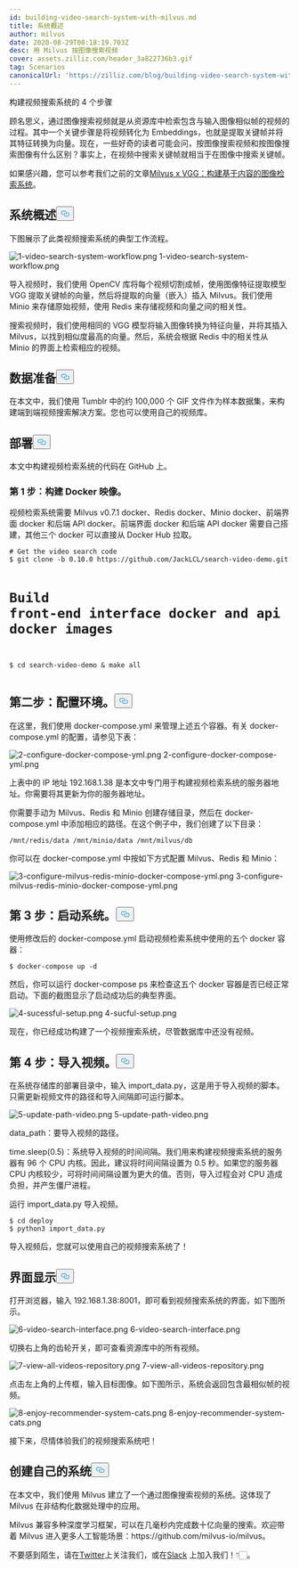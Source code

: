 ```yaml
---
id: building-video-search-system-with-milvus.md
title: 系统概述
author: milvus
date: 2020-08-29T00:18:19.703Z
desc: 用 Milvus 按图像搜索视频
cover: assets.zilliz.com/header_3a822736b3.gif
tag: Scenarios
canonicalUrl: 'https://zilliz.com/blog/building-video-search-system-with-milvus'
---
```

<custom-h1>构建视频搜索系统的 4 个步骤</custom-h1><p>顾名思义，通过图像搜索视频就是从资源库中检索包含与输入图像相似帧的视频的过程。其中一个关键步骤是将视频转化为 Embeddings，也就是提取关键帧并将其特征转换为向量。现在，一些好奇的读者可能会问，按图像搜索视频和按图像搜索图像有什么区别？事实上，在视频中搜索关键帧就相当于在图像中搜索关键帧。</p>
<p>如果感兴趣，您可以参考我们之前的文章<a href="https://medium.com/unstructured-data-service/milvus-application-1-building-a-reverse-image-search-system-based-on-milvus-and-vgg-aed4788dd1ea">Milvus x VGG：构建基于内容的图像检索系统</a>。</p>
<h2 id="System-overview" class="common-anchor-header">系统概述<button data-href="#System-overview" class="anchor-icon" translate="no">
      <svg translate="no"
        aria-hidden="true"
        focusable="false"
        height="20"
        version="1.1"
        viewBox="0 0 16 16"
        width="16"
      >
        <path
          fill="#0092E4"
          fill-rule="evenodd"
          d="M4 9h1v1H4c-1.5 0-3-1.69-3-3.5S2.55 3 4 3h4c1.45 0 3 1.69 3 3.5 0 1.41-.91 2.72-2 3.25V8.59c.58-.45 1-1.27 1-2.09C10 5.22 8.98 4 8 4H4c-.98 0-2 1.22-2 2.5S3 9 4 9zm9-3h-1v1h1c1 0 2 1.22 2 2.5S13.98 12 13 12H9c-.98 0-2-1.22-2-2.5 0-.83.42-1.64 1-2.09V6.25c-1.09.53-2 1.84-2 3.25C6 11.31 7.55 13 9 13h4c1.45 0 3-1.69 3-3.5S14.5 6 13 6z"
        ></path>
      </svg>
    </button></h2><p>下图展示了此类视频搜索系统的典型工作流程。</p>
<p>
  
   <span class="img-wrapper"> <img translate="no" src="https://assets.zilliz.com/1_video_search_system_workflow_c68d658b93.png" alt="1-video-search-system-workflow.png" class="doc-image" id="1-video-search-system-workflow.png" />
   </span> <span class="img-wrapper"> <span>1-video-search-system-workflow.png</span> </span></p>
<p>导入视频时，我们使用 OpenCV 库将每个视频切割成帧，使用图像特征提取模型 VGG 提取关键帧的向量，然后将提取的向量（嵌入）插入 Milvus。我们使用 Minio 来存储原始视频，使用 Redis 来存储视频和向量之间的相关性。</p>
<p>搜索视频时，我们使用相同的 VGG 模型将输入图像转换为特征向量，并将其插入 Milvus，以找到相似度最高的向量。然后，系统会根据 Redis 中的相关性从 Minio 的界面上检索相应的视频。</p>
<h2 id="Data-preparation" class="common-anchor-header">数据准备<button data-href="#Data-preparation" class="anchor-icon" translate="no">
      <svg translate="no"
        aria-hidden="true"
        focusable="false"
        height="20"
        version="1.1"
        viewBox="0 0 16 16"
        width="16"
      >
        <path
          fill="#0092E4"
          fill-rule="evenodd"
          d="M4 9h1v1H4c-1.5 0-3-1.69-3-3.5S2.55 3 4 3h4c1.45 0 3 1.69 3 3.5 0 1.41-.91 2.72-2 3.25V8.59c.58-.45 1-1.27 1-2.09C10 5.22 8.98 4 8 4H4c-.98 0-2 1.22-2 2.5S3 9 4 9zm9-3h-1v1h1c1 0 2 1.22 2 2.5S13.98 12 13 12H9c-.98 0-2-1.22-2-2.5 0-.83.42-1.64 1-2.09V6.25c-1.09.53-2 1.84-2 3.25C6 11.31 7.55 13 9 13h4c1.45 0 3-1.69 3-3.5S14.5 6 13 6z"
        ></path>
      </svg>
    </button></h2><p>在本文中，我们使用 Tumblr 中的约 100,000 个 GIF 文件作为样本数据集，来构建端到端视频搜索解决方案。您也可以使用自己的视频库。</p>
<h2 id="Deployment" class="common-anchor-header">部署<button data-href="#Deployment" class="anchor-icon" translate="no">
      <svg translate="no"
        aria-hidden="true"
        focusable="false"
        height="20"
        version="1.1"
        viewBox="0 0 16 16"
        width="16"
      >
        <path
          fill="#0092E4"
          fill-rule="evenodd"
          d="M4 9h1v1H4c-1.5 0-3-1.69-3-3.5S2.55 3 4 3h4c1.45 0 3 1.69 3 3.5 0 1.41-.91 2.72-2 3.25V8.59c.58-.45 1-1.27 1-2.09C10 5.22 8.98 4 8 4H4c-.98 0-2 1.22-2 2.5S3 9 4 9zm9-3h-1v1h1c1 0 2 1.22 2 2.5S13.98 12 13 12H9c-.98 0-2-1.22-2-2.5 0-.83.42-1.64 1-2.09V6.25c-1.09.53-2 1.84-2 3.25C6 11.31 7.55 13 9 13h4c1.45 0 3-1.69 3-3.5S14.5 6 13 6z"
        ></path>
      </svg>
    </button></h2><p>本文中构建视频检索系统的代码在 GitHub 上。</p>
<h3 id="Step-1-Build-Docker-images" class="common-anchor-header">第 1 步：构建 Docker 映像。</h3><p>视频检索系统需要 Milvus v0.7.1 docker、Redis docker、Minio docker、前端界面 docker 和后端 API docker。前端界面 docker 和后端 API docker 需要自己搭建，其他三个 docker 可以直接从 Docker Hub 拉取。</p>
<pre><code translate="no"># Get the video search code
$ git clone -b 0.10.0 https://github.com/JackLCL/search-video-demo.git

# Build front-end interface docker and api docker images
$ cd search-video-demo &amp; make all
</code></pre>
<h2 id="Step-2-Configure-the-environment" class="common-anchor-header">第二步：配置环境。<button data-href="#Step-2-Configure-the-environment" class="anchor-icon" translate="no">
      <svg translate="no"
        aria-hidden="true"
        focusable="false"
        height="20"
        version="1.1"
        viewBox="0 0 16 16"
        width="16"
      >
        <path
          fill="#0092E4"
          fill-rule="evenodd"
          d="M4 9h1v1H4c-1.5 0-3-1.69-3-3.5S2.55 3 4 3h4c1.45 0 3 1.69 3 3.5 0 1.41-.91 2.72-2 3.25V8.59c.58-.45 1-1.27 1-2.09C10 5.22 8.98 4 8 4H4c-.98 0-2 1.22-2 2.5S3 9 4 9zm9-3h-1v1h1c1 0 2 1.22 2 2.5S13.98 12 13 12H9c-.98 0-2-1.22-2-2.5 0-.83.42-1.64 1-2.09V6.25c-1.09.53-2 1.84-2 3.25C6 11.31 7.55 13 9 13h4c1.45 0 3-1.69 3-3.5S14.5 6 13 6z"
        ></path>
      </svg>
    </button></h2><p>在这里，我们使用 docker-compose.yml 来管理上述五个容器。有关 docker-compose.yml 的配置，请参见下表：</p>
<p>
  
   <span class="img-wrapper"> <img translate="no" src="https://assets.zilliz.com/2_configure_docker_compose_yml_a33329e5e9.png" alt="2-configure-docker-compose-yml.png" class="doc-image" id="2-configure-docker-compose-yml.png" />
   </span> <span class="img-wrapper"> <span>2-configure-docker-compose-yml.png</span> </span></p>
<p>上表中的 IP 地址 192.168.1.38 是本文中专门用于构建视频检索系统的服务器地址。你需要将其更新为你的服务器地址。</p>
<p>你需要手动为 Milvus、Redis 和 Minio 创建存储目录，然后在 docker-compose.yml 中添加相应的路径。在这个例子中，我们创建了以下目录：</p>
<pre><code translate="no">/mnt/redis/data /mnt/minio/data /mnt/milvus/db
</code></pre>
<p>你可以在 docker-compose.yml 中按如下方式配置 Milvus、Redis 和 Minio：</p>
<p>
  
   <span class="img-wrapper"> <img translate="no" src="https://assets.zilliz.com/3_configure_milvus_redis_minio_docker_compose_yml_4a8104d53e.png" alt="3-configure-milvus-redis-minio-docker-compose-yml.png" class="doc-image" id="3-configure-milvus-redis-minio-docker-compose-yml.png" />
   </span> <span class="img-wrapper"> <span>3-configure-milvus-redis-minio-docker-compose-yml.png</span> </span></p>
<h2 id="Step-3-Start-the-system" class="common-anchor-header">第 3 步：启动系统。<button data-href="#Step-3-Start-the-system" class="anchor-icon" translate="no">
      <svg translate="no"
        aria-hidden="true"
        focusable="false"
        height="20"
        version="1.1"
        viewBox="0 0 16 16"
        width="16"
      >
        <path
          fill="#0092E4"
          fill-rule="evenodd"
          d="M4 9h1v1H4c-1.5 0-3-1.69-3-3.5S2.55 3 4 3h4c1.45 0 3 1.69 3 3.5 0 1.41-.91 2.72-2 3.25V8.59c.58-.45 1-1.27 1-2.09C10 5.22 8.98 4 8 4H4c-.98 0-2 1.22-2 2.5S3 9 4 9zm9-3h-1v1h1c1 0 2 1.22 2 2.5S13.98 12 13 12H9c-.98 0-2-1.22-2-2.5 0-.83.42-1.64 1-2.09V6.25c-1.09.53-2 1.84-2 3.25C6 11.31 7.55 13 9 13h4c1.45 0 3-1.69 3-3.5S14.5 6 13 6z"
        ></path>
      </svg>
    </button></h2><p>使用修改后的 docker-compose.yml 启动视频检索系统中使用的五个 docker 容器：</p>
<pre><code translate="no">$ docker-compose up -d
</code></pre>
<p>然后，你可以运行 docker-compose ps 来检查这五个 docker 容器是否已经正常启动。下面的截图显示了启动成功后的典型界面。</p>
<p>
  
   <span class="img-wrapper"> <img translate="no" src="https://assets.zilliz.com/4_sucessful_setup_f2b3006487.png" alt="4-sucessful-setup.png" class="doc-image" id="4-sucessful-setup.png" />
   </span> <span class="img-wrapper"> <span>4-sucful-setup.png</span> </span></p>
<p>现在，你已经成功构建了一个视频搜索系统，尽管数据库中还没有视频。</p>
<h2 id="Step-4-Import-videos" class="common-anchor-header">第 4 步：导入视频。<button data-href="#Step-4-Import-videos" class="anchor-icon" translate="no">
      <svg translate="no"
        aria-hidden="true"
        focusable="false"
        height="20"
        version="1.1"
        viewBox="0 0 16 16"
        width="16"
      >
        <path
          fill="#0092E4"
          fill-rule="evenodd"
          d="M4 9h1v1H4c-1.5 0-3-1.69-3-3.5S2.55 3 4 3h4c1.45 0 3 1.69 3 3.5 0 1.41-.91 2.72-2 3.25V8.59c.58-.45 1-1.27 1-2.09C10 5.22 8.98 4 8 4H4c-.98 0-2 1.22-2 2.5S3 9 4 9zm9-3h-1v1h1c1 0 2 1.22 2 2.5S13.98 12 13 12H9c-.98 0-2-1.22-2-2.5 0-.83.42-1.64 1-2.09V6.25c-1.09.53-2 1.84-2 3.25C6 11.31 7.55 13 9 13h4c1.45 0 3-1.69 3-3.5S14.5 6 13 6z"
        ></path>
      </svg>
    </button></h2><p>在系统存储库的部署目录中，输入 import_data.py，这是用于导入视频的脚本。只需更新视频文件的路径和导入间隔即可运行脚本。</p>
<p>
  
   <span class="img-wrapper"> <img translate="no" src="https://assets.zilliz.com/5_update_path_video_5065928961.png" alt="5-update-path-video.png" class="doc-image" id="5-update-path-video.png" />
   </span> <span class="img-wrapper"> <span>5-update-path-video.png</span> </span></p>
<p>data_path：要导入视频的路径。</p>
<p>time.sleep(0.5)：系统导入视频的时间间隔。我们用来构建视频搜索系统的服务器有 96 个 CPU 内核。因此，建议将时间间隔设置为 0.5 秒。如果您的服务器 CPU 内核较少，可将时间间隔设置为更大的值。否则，导入过程会对 CPU 造成负担，并产生僵尸进程。</p>
<p>运行 import_data.py 导入视频。</p>
<pre><code translate="no">$ cd deploy
$ python3 import_data.py
</code></pre>
<p>导入视频后，您就可以使用自己的视频搜索系统了！</p>
<h2 id="Interface-display" class="common-anchor-header">界面显示<button data-href="#Interface-display" class="anchor-icon" translate="no">
      <svg translate="no"
        aria-hidden="true"
        focusable="false"
        height="20"
        version="1.1"
        viewBox="0 0 16 16"
        width="16"
      >
        <path
          fill="#0092E4"
          fill-rule="evenodd"
          d="M4 9h1v1H4c-1.5 0-3-1.69-3-3.5S2.55 3 4 3h4c1.45 0 3 1.69 3 3.5 0 1.41-.91 2.72-2 3.25V8.59c.58-.45 1-1.27 1-2.09C10 5.22 8.98 4 8 4H4c-.98 0-2 1.22-2 2.5S3 9 4 9zm9-3h-1v1h1c1 0 2 1.22 2 2.5S13.98 12 13 12H9c-.98 0-2-1.22-2-2.5 0-.83.42-1.64 1-2.09V6.25c-1.09.53-2 1.84-2 3.25C6 11.31 7.55 13 9 13h4c1.45 0 3-1.69 3-3.5S14.5 6 13 6z"
        ></path>
      </svg>
    </button></h2><p>打开浏览器，输入 192.168.1.38:8001，即可看到视频搜索系统的界面，如下图所示。</p>
<p>
  
   <span class="img-wrapper"> <img translate="no" src="https://assets.zilliz.com/6_video_search_interface_4c26d93e02.png" alt="6-video-search-interface.png" class="doc-image" id="6-video-search-interface.png" />
   </span> <span class="img-wrapper"> <span>6-video-search-interface.png</span> </span></p>
<p>切换右上角的齿轮开关，即可查看资源库中的所有视频。</p>
<p>
  
   <span class="img-wrapper"> <img translate="no" src="https://assets.zilliz.com/7_view_all_videos_repository_26ff37cad5.png" alt="7-view-all-videos-repository.png" class="doc-image" id="7-view-all-videos-repository.png" />
   </span> <span class="img-wrapper"> <span>7-view-all-videos-repository.png</span> </span></p>
<p>点击左上角的上传框，输入目标图像。如下图所示，系统会返回包含最相似帧的视频。</p>
<p>
  
   <span class="img-wrapper"> <img translate="no" src="https://assets.zilliz.com/8_enjoy_recommender_system_cats_bda1bf9db3.png" alt="8-enjoy-recommender-system-cats.png" class="doc-image" id="8-enjoy-recommender-system-cats.png" />
   </span> <span class="img-wrapper"> <span>8-enjoy-recommender-system-cats.png</span> </span></p>
<p>接下来，尽情体验我们的视频搜索系统吧！</p>
<h2 id="Build-your-own" class="common-anchor-header">创建自己的系统<button data-href="#Build-your-own" class="anchor-icon" translate="no">
      <svg translate="no"
        aria-hidden="true"
        focusable="false"
        height="20"
        version="1.1"
        viewBox="0 0 16 16"
        width="16"
      >
        <path
          fill="#0092E4"
          fill-rule="evenodd"
          d="M4 9h1v1H4c-1.5 0-3-1.69-3-3.5S2.55 3 4 3h4c1.45 0 3 1.69 3 3.5 0 1.41-.91 2.72-2 3.25V8.59c.58-.45 1-1.27 1-2.09C10 5.22 8.98 4 8 4H4c-.98 0-2 1.22-2 2.5S3 9 4 9zm9-3h-1v1h1c1 0 2 1.22 2 2.5S13.98 12 13 12H9c-.98 0-2-1.22-2-2.5 0-.83.42-1.64 1-2.09V6.25c-1.09.53-2 1.84-2 3.25C6 11.31 7.55 13 9 13h4c1.45 0 3-1.69 3-3.5S14.5 6 13 6z"
        ></path>
      </svg>
    </button></h2><p>在本文中，我们使用 Milvus 建立了一个通过图像搜索视频的系统。这体现了 Milvus 在非结构化数据处理中的应用。</p>
<p>Milvus 兼容多种深度学习框架，可以在几毫秒内完成数十亿向量的搜索。欢迎带着 Milvus 进入更多人工智能场景：https://github.com/milvus-io/milvus。</p>
<p>不要感到陌生，请在<a href="https://twitter.com/milvusio/">Twitter</a>上关注我们，或在<a href="https://milvusio.slack.com/join/shared_invite/zt-e0u4qu3k-bI2GDNys3ZqX1YCJ9OM~GQ#/">Slack</a> 上加入我们！👇🏻。</p>
